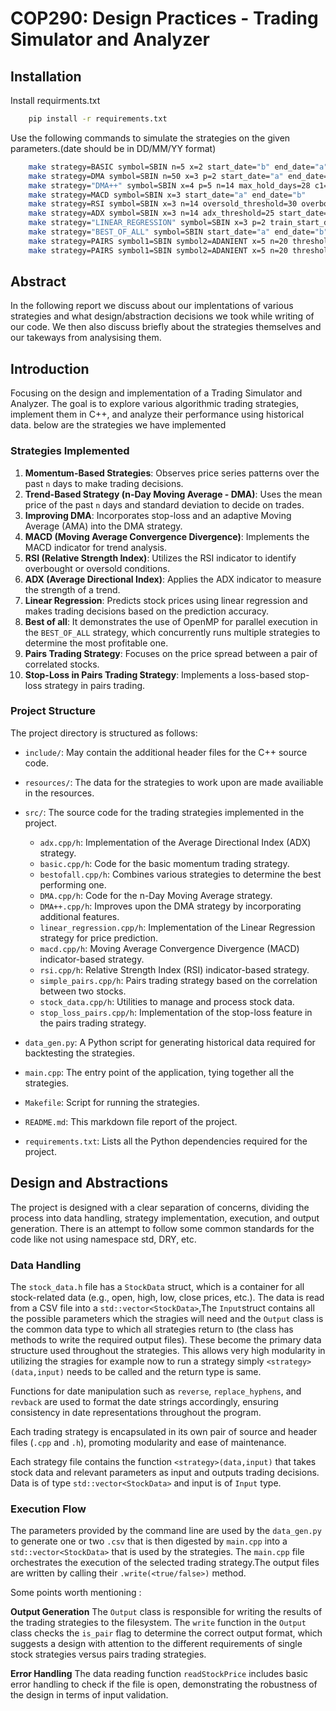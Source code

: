 
# COP290: Design Practices - Trading Simulator and Analyzer

## Installation

Install requirments.txt 

```bash
    pip install -r requirements.txt
```

Use the following commands to simulate the strategies on the given parameters.(date should be in DD/MM/YY format) 
```bash
    make strategy=BASIC symbol=SBIN n=5 x=2 start_date="b" end_date="a"
    make strategy=DMA symbol=SBIN n=50 x=3 p=2 start_date="a" end_date="b"
    make strategy="DMA++" symbol=SBIN x=4 p=5 n=14 max_hold_days=28 c1=0.2 c2=2 start_date="a" end_date="b"
    make strategy=MACD symbol=SBIN x=3 start_date="a" end_date="b"
    make strategy=RSI symbol=SBIN x=3 n=14 oversold_threshold=30 overbought_threshold=70 start_date="a" end_date="b"
    make strategy=ADX symbol=SBIN x=3 n=14 adx_threshold=25 start_date="a" end_date="b"
    make strategy="LINEAR_REGRESSION" symbol=SBIN x=3 p=2 train_start_date="a" train_end_date="b" start_date="c" end_date="d"
    make strategy="BEST_OF_ALL" symbol=SBIN start_date="a" end_date="b"
    make strategy=PAIRS symbol1=SBIN symbol2=ADANIENT x=5 n=20 threshold=2 start_date="a" end_date="b"
    make strategy=PAIRS symbol1=SBIN symbol2=ADANIENT x=5 n=20 threshold=2 stop_loss_threshold=4 start_date="a" end_date="b"
```

## Abstract 
In the following report we discuss about our implentations of various strategies and what design/abstraction decisions we took while writing of our code. We then also discuss briefly about the strategies themselves and our takeways from analysising them.  



## Introduction
Focusing on the design and implementation of a Trading Simulator and Analyzer. The goal is to explore various algorithmic trading strategies, implement them in C++, and analyze their performance using historical data. below are the strategies we have implemented 

### Strategies Implemented
1. **Momentum-Based Strategies**: Observes price series patterns over the past `n` days to make trading decisions.
2. **Trend-Based Strategy (n-Day Moving Average - DMA)**: Uses the mean price of the past `n` days and standard deviation to decide on trades.
3. **Improving DMA**: Incorporates stop-loss and an adaptive Moving Average (AMA) into the DMA strategy.
4. **MACD (Moving Average Convergence Divergence)**: Implements the MACD indicator for trend analysis.
5. **RSI (Relative Strength Index)**: Utilizes the RSI indicator to identify overbought or oversold conditions.
6. **ADX (Average Directional Index)**: Applies the ADX indicator to measure the strength of a trend.
7. **Linear Regression**: Predicts stock prices using linear regression and makes trading decisions based on the prediction accuracy.
8. **Best of all**:  It demonstrates the use of OpenMP for parallel execution in the `BEST_OF_ALL` strategy, which concurrently runs multiple strategies to determine the most profitable one.
8. **Pairs Trading Strategy**: Focuses on the price spread between a pair of correlated stocks.
9. **Stop-Loss in Pairs Trading Strategy**: Implements a loss-based stop-loss strategy in pairs trading.

### Project Structure
The project directory is structured as follows:

- `include/`: May contain the additional header files for the C++ source code. 
- `resources/`: The data for the strategies to work upon are made availiable in the resources. 
- `src/`: The source code for the trading strategies implemented in the project.
  - `adx.cpp/h`: Implementation of the Average Directional Index (ADX) strategy.
  - `basic.cpp/h`: Code for the basic momentum trading strategy.
  - `bestofall.cpp/h`: Combines various strategies to determine the best performing one.
  - `DMA.cpp/h`: Code for the n-Day Moving Average strategy.
  - `DMA++.cpp/h`: Improves upon the DMA strategy by incorporating additional features.
  - `linear_regression.cpp/h`: Implementation of the Linear Regression strategy for price prediction.
  - `macd.cpp/h`: Moving Average Convergence Divergence (MACD) indicator-based strategy.
  - `rsi.cpp/h`: Relative Strength Index (RSI) indicator-based strategy.
  - `simple_pairs.cpp/h`: Pairs trading strategy based on the correlation between two stocks.
  - `stock_data.cpp/h`: Utilities to manage and process stock data.
  - `stop_loss_pairs.cpp/h`: Implementation of the stop-loss feature in the pairs trading strategy.

- `data_gen.py`: A Python script for generating historical data required for backtesting the strategies.
- `main.cpp`: The entry point of the application, tying together all the strategies.
- `Makefile`: Script for running the strategies. 
- `README.md`: This markdown file report of the project.
- `requirements.txt`: Lists all the Python dependencies required for the project.

## Design and Abstractions

The project is designed with a clear separation of concerns, dividing the process into data handling, strategy implementation, execution, and output generation. There is an attempt to follow some common standards for the code like not using namespace std, DRY, etc.

### Data Handling
The `stock_data.h` file has a `StockData` struct, which is a container for all stock-related data (e.g., open, high, low, close prices, etc.). The data is read from a CSV file into a `std::vector<StockData>`,The `Input`struct contains all the possible parameters which the stragies will need and the `Output` class is the common data type to which all strategies return to (the class has methods to write the required output files). These become the primary data structure used throughout the strategies. This allows very high modularity in utilizing the stragies for example now to run a strategy simply `<strategy>(data,input)` needs to be called and the return type is same.

Functions for date manipulation such as `reverse`, `replace_hyphens`, and `revback` are used to format the date strings accordingly, ensuring consistency in date representations throughout the program.


Each trading strategy is encapsulated in its own pair of source and header files (`.cpp` and `.h`), promoting modularity and ease of maintenance. 


Each strategy file contains the function `<strategy>(data,input)` that takes stock data and relevant parameters as input and outputs trading decisions. Data is of type `std::vector<StockData>` and input is of `Input` type.

### Execution Flow
The parameters provided by the command line are used by the `data_gen.py` to generate one or two `.csv` that is then digested by `main.cpp` into a `std::vector<StockData>` that is used by the strategies.
The `main.cpp` file orchestrates the execution of the selected trading strategy.The output files are written by calling their `.write(<true/false>)` method. 

Some points worth mentioning : 

**Output Generation**
The `Output` class is responsible for writing the results of the trading strategies to the filesystem. The `write` function in the `Output` class checks the `is_pair` flag to determine the correct output format, which suggests a design with attention to the different requirements of single stock strategies versus pairs trading strategies.



 **Error Handling**
The data reading function `readStockPrice` includes basic error handling to check if the file is open, demonstrating the robustness of the design in terms of input validation.


